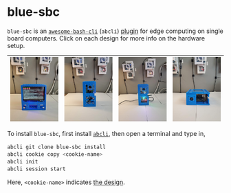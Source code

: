 # blue-sbc

`blue-sbc` is an [`awesome-bash-cli`](https://github.com/kamangir/awesome-bash-cli) (`abcli`) [plugin](https://github.com/kamangir/blue-plugin) for edge computing on single board computers. Click on each design for more info on the hardware setup.

| [![image](https://github.com/kamangir/blue-bracket/raw/main/images/blue3-1.jpg)](https://github.com/kamangir/blue-bracket/blob/main/designs/blue3.md) | [![image](https://github.com/kamangir/blue-bracket/raw/main/images/chenar-grove-1.jpg)](https://github.com/kamangir/blue-bracket/blob/main/designs/chenar-grove.md) | [![image](https://github.com/kamangir/blue-bracket/raw/main/images/cube-1.jpg)](https://github.com/kamangir/blue-bracket/blob/main/designs/cube.md) | [![image](https://github.com/kamangir/blue-bracket/raw/main/images/eye_nano-1.jpg)](https://github.com/kamangir/blue-bracket/blob/main/designs/eye_nano.md) | 
|---|---|---|---|

To install `blue-sbc`, first install [`abcli`](https://github.com/kamangir/awesome-bash-cli), then open a terminal and type in,

```bash
abcli git clone blue-sbc install
abcli cookie copy <cookie-name>
abcli init
abcli session start
```

Here, `<cookie-name>` indicates [the design](https://github.com/kamangir/blue-bracket).